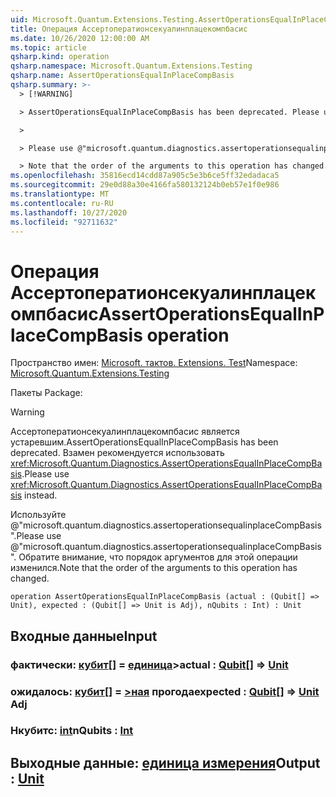 ```yaml
---
uid: Microsoft.Quantum.Extensions.Testing.AssertOperationsEqualInPlaceCompBasis
title: Операция Ассертоператионсекуалинплацекомпбасис
ms.date: 10/26/2020 12:00:00 AM
ms.topic: article
qsharp.kind: operation
qsharp.namespace: Microsoft.Quantum.Extensions.Testing
qsharp.name: AssertOperationsEqualInPlaceCompBasis
qsharp.summary: >-
  > [!WARNING]

  > AssertOperationsEqualInPlaceCompBasis has been deprecated. Please use <xref:Microsoft.Quantum.Diagnostics.AssertOperationsEqualInPlaceCompBasis> instead.

  >

  > Please use @"microsoft.quantum.diagnostics.assertoperationsequalinplaceCompBasis".

  > Note that the order of the arguments to this operation has changed.
ms.openlocfilehash: 35816ecd14cdd87a905c5e3b6ce5ff32edadaca5
ms.sourcegitcommit: 29e0d88a30e4166fa580132124b0eb57e1f0e986
ms.translationtype: MT
ms.contentlocale: ru-RU
ms.lasthandoff: 10/27/2020
ms.locfileid: "92711632"
---
```

# <a name="assertoperationsequalinplacecompbasis-operation"></a><span data-ttu-id="85454-102">Операция Ассертоператионсекуалинплацекомпбасис</span><span class="sxs-lookup"><span data-stu-id="85454-102">AssertOperationsEqualInPlaceCompBasis operation</span></span>

<span data-ttu-id="85454-103">Пространство имен: [Microsoft. тактов. Extensions. Test](xref:Microsoft.Quantum.Extensions.Testing)</span><span class="sxs-lookup"><span data-stu-id="85454-103">Namespace: [Microsoft.Quantum.Extensions.Testing](xref:Microsoft.Quantum.Extensions.Testing)</span></span>

<span data-ttu-id="85454-104">Пакеты [](https://nuget.org/packages/)</span><span class="sxs-lookup"><span data-stu-id="85454-104">Package: [](https://nuget.org/packages/)</span></span>


> [!WARNING]
> <span data-ttu-id="85454-105">Ассертоператионсекуалинплацекомпбасис является устаревшим.</span><span class="sxs-lookup"><span data-stu-id="85454-105">AssertOperationsEqualInPlaceCompBasis has been deprecated.</span></span> <span data-ttu-id="85454-106">Взамен рекомендуется использовать <xref:Microsoft.Quantum.Diagnostics.AssertOperationsEqualInPlaceCompBasis>.</span><span class="sxs-lookup"><span data-stu-id="85454-106">Please use <xref:Microsoft.Quantum.Diagnostics.AssertOperationsEqualInPlaceCompBasis> instead.</span></span>
>
> <span data-ttu-id="85454-107">Используйте @"microsoft.quantum.diagnostics.assertoperationsequalinplaceCompBasis".</span><span class="sxs-lookup"><span data-stu-id="85454-107">Please use @"microsoft.quantum.diagnostics.assertoperationsequalinplaceCompBasis".</span></span>
> <span data-ttu-id="85454-108">Обратите внимание, что порядок аргументов для этой операции изменился.</span><span class="sxs-lookup"><span data-stu-id="85454-108">Note that the order of the arguments to this operation has changed.</span></span>



```qsharp
operation AssertOperationsEqualInPlaceCompBasis (actual : (Qubit[] => Unit), expected : (Qubit[] => Unit is Adj), nQubits : Int) : Unit
```


## <a name="input"></a><span data-ttu-id="85454-109">Входные данные</span><span class="sxs-lookup"><span data-stu-id="85454-109">Input</span></span>

### <a name="actual--qubit--unit"></a><span data-ttu-id="85454-110">фактически: [кубит](xref:microsoft.quantum.lang-ref.qubit)[] = [единица](xref:microsoft.quantum.lang-ref.unit)></span><span class="sxs-lookup"><span data-stu-id="85454-110">actual : [Qubit](xref:microsoft.quantum.lang-ref.qubit)[] => [Unit](xref:microsoft.quantum.lang-ref.unit)</span></span> 




### <a name="expected--qubit--unit-adj"></a><span data-ttu-id="85454-111">ожидалось: [кубит](xref:microsoft.quantum.lang-ref.qubit)[] = [>ная](xref:microsoft.quantum.lang-ref.unit) прогода</span><span class="sxs-lookup"><span data-stu-id="85454-111">expected : [Qubit](xref:microsoft.quantum.lang-ref.qubit)[] => [Unit](xref:microsoft.quantum.lang-ref.unit) Adj</span></span>




### <a name="nqubits--int"></a><span data-ttu-id="85454-112">Нкубитс: [int](xref:microsoft.quantum.lang-ref.int)</span><span class="sxs-lookup"><span data-stu-id="85454-112">nQubits : [Int](xref:microsoft.quantum.lang-ref.int)</span></span>





## <a name="output--unit"></a><span data-ttu-id="85454-113">Выходные данные: [единица измерения](xref:microsoft.quantum.lang-ref.unit)</span><span class="sxs-lookup"><span data-stu-id="85454-113">Output : [Unit](xref:microsoft.quantum.lang-ref.unit)</span></span>

